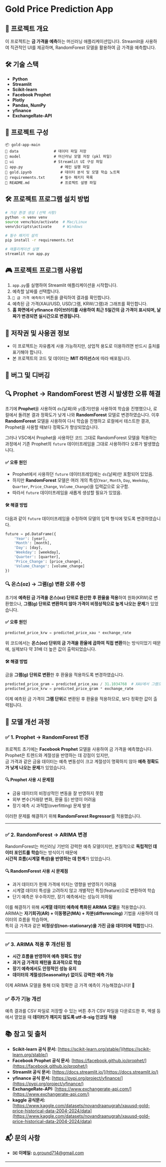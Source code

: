 # Gold Price Prediction App

## 📌 프로젝트 개요

이 프로젝트는 **금 가격을 예측**하는 머신러닝 애플리케이션입니다.
Streamlit을 사용하여 직관적인 UI를 제공하며,
RandomForest 모델을 활용하여 금 가격을 예측합니다.&#x20;

## 🛠 기술 스택

- **Python**
- **Streamlit**&#x20;
- **Scikit-learn**&#x20;
- **Facebook Prophet**&#x20;
- **Plotly**&#x20;
- **Pandas, NumPy** 
- **yfinance** 
- **ExchangeRate-API**&#x20;

## 📂 프로젝트 구성

```
📦 gold-app-main
📂 data                # 데이터 파일 저장
📂 model               # 머신러닝 모델 저장 (pkl 파일)
📂 ui                  # Streamlit UI 구성 파일
📝 app.py                 # 메인 실행 파일
📝 gold.ipynb             # 데이터 분석 및 모델 학습 노트북
📝 requirements.txt       # 필수 패키지 목록
📝 README.md              # 프로젝트 설명 파일
```

## 🛠 프로젝트 프로그램 설치 방법

```bash
# 가상 환경 생성 (선택 사항)
python -m venv venv
source venv/bin/activate  # Mac/Linux
venv\Scripts\activate     # Windows

# 필수 패키지 설치
pip install -r requirements.txt

# 애플리케이션 실행
streamlit run app.py
```

## 🎮 프로젝트 프로그램 사용법

1. `app.py`를 실행하여 Streamlit 애플리케이션을 시작합니다.
2. 예측할 날짜를 선택합니다.
3. `🔮 금 가격 예측하기` 버튼을 클릭하여 결과를 확인합니다.
4. 예측된 금 가격(XAU/USD, USD/그램, KRW/그램)과 그래프를 확인합니다.
5. **홈 화면에서 yfinance 라이브러리를 사용하여 최근 5일간의 금 가격이 표시되며, 날짜가 변경되면 실시간으로 변경됩니다.**

## 📜 저작권 및 사용권 정보

- 이 프로젝트는 자유롭게 사용 가능하지만, 상업적 용도로 이용하려면 반드시 출처를 표기해야 합니다.
- 본 프로젝트의 코드 및 데이터는 **MIT 라이선스**에 따라 배포됩니다.

## 🐞 버그 및 디버깅

## 🔍 Prophet → RandomForest 변경 시 발생한 오류 해결

초기에 **Prophet**을 사용하여 `ds`(날짜)와 `y`(종가)만을 사용하여 학습을 진행했으나, 로컬에서 돌려본 결과 정확도가 낮게 나와 **RandomForest** 모델로 변경하였습니다. 이후 **RandomForest** 모델을 사용하여 다시 학습을 진행하고 로컬에서 테스트한 결과, Prophet을 사용할 때보다 정확도가 향상되었습니다.

그러나 VSC에서 Prophet을 사용하던 코드 그대로 RandomForest 모델을 적용하는 과정에서 기존 Prophet의 `future` 데이터프레임을 그대로 사용하려다 오류가 발생했습니다.

#### ✅ 오류 원인

- Prophet에서 사용하던 `future` 데이터프레임에는 `ds`(날짜)만 포함되어 있었음.
- 하지만 **RandomForest** 모델은 여러 개의 특성(`Year`, `Month`, `Day`, `Weekday`, `Quarter`, `Price_Change`, `Volume_Change`)을 입력값으로 요구함.
- 따라서 `future` 데이터프레임을 새롭게 생성할 필요가 있었음.

#### 🛠 해결 방법

다음과 같이 `future` 데이터프레임을 수정하여 모델의 입력 형식에 맞도록 변경하였습니다.

```python
future = pd.DataFrame({
    'Year': [year],
    'Month': [month],
    'Day': [day],
    'Weekday': [weekday],
    'Quarter': [quarter],
    'Price_Change': [price_change],
    'Volume_Change': [volume_change]
})
```

### 🔍 온스(oz) → 그램(g) 변환 오류 수정

초기에 **예측된 금 가격을 온스(oz) 단위로 환산한 후 환율을 적용**하여 원화(KRW)로 변환했으나, **그램(g) 단위로 변환하지 않아 가격이 비정상적으로 높게 나오는 문제**가 있었습니다.

#### ✅ 오류 원인

```python
predicted_price_krw = predicted_price_xau * exchange_rate
```

위 코드에서는 **온스(oz) 단위의 금 가격을 환율에 곱하여 직접 변환**하는 방식이었기 때문에, 실제보다 약 31배 더 높은 값이 출력되었습니다.

#### 🛠 해결 방법

금을 **그램(g) 단위로 변환**한 후 환율을 적용하도록 변경하였습니다.

```python
predicted_price_gram = predicted_price_xau / 31.1034768  # XAU에서 그램으로 변환
predicted_price_krw = predicted_price_gram * exchange_rate
```

이제 예측된 금 가격이 **그램 단위**로 변환된 후 환율을 적용하므로, 보다 정확한 값이 출력됩니다.

## 🔄 모델 개선 과정

### ✅ 1. Prophet → RandomForest 변경  
프로젝트 초기에는 **Facebook Prophet** 모델을 사용하여 금 가격을 예측했습니다. Prophet은 트렌드와 계절성을 반영하는 데 강점이 있지만,  
금 가격과 같은 금융 데이터는 예측 변동성이 크고 계절성이 명확하지 않아 **예측 정확도가 낮게 나오는 문제**가 있었습니다.  

#### 🔍 Prophet 사용 시 문제점  
- 금융 데이터의 비정상적인 변동을 잘 반영하지 못함  
- 외부 변수(거래량 변화, 환율 등) 반영이 어려움  
- 장기 예측 시 과적합(overfitting) 문제 발생  

이러한 문제를 해결하기 위해 **RandomForest Regressor**를 적용했습니다.

---

### ✅ 2. RandomForest → ARIMA 변경  
RandomForest는 머신러닝 기반의 강력한 예측 모델이지만, 본질적으로 **독립적인 데이터 포인트를 학습**하는 방식이기 때문에  
**시간적 흐름(시계열 특성)을 반영하는 데 한계**가 있었습니다.  

#### 🔍 RandomForest 사용 시 문제점  
- 과거 데이터가 현재 가격에 미치는 영향을 반영하기 어려움  
- 시계열 데이터 특성을 고려하지 않고 개별적인 특징(feature)으로 변환하여 학습  
- 단기 예측은 우수하지만, 장기 예측에서는 성능이 저하됨  

이를 해결하기 위해 **시계열 데이터 예측에 특화된 ARIMA 모델**을 적용했습니다.  
ARIMA는 **자기회귀(AR) + 이동평균(MA) + 차분(differencing)** 기법을 사용하여 데이터의 흐름을 학습하며,  
특히 금 가격과 같은 **비정상성(non-stationary)을 가진 금융 데이터에 적합**합니다.

---

### ✅ 3. ARIMA 적용 후 개선된 점  
- **시간 흐름을 반영하여 예측 정확도 향상**  
- **과거 금 가격의 패턴을 효과적으로 학습**  
- **장기 예측에서도 안정적인 성능 유지**  
- **데이터의 계절성(Seasonality) 없이도 강력한 예측 가능**  

이제 ARIMA 모델을 통해 더욱 정확한 금 가격 예측이 가능해졌습니다! 🚀

### ✅ 추가 기능 개선 ###
예측 결과를 CSV 파일로 저장할 수 있는 버튼 추가
CSV 파일을 다운로드한 후, 엑셀 등에서 열었을 때 **데이터가 깨지지 않도록 utf-8-sig 인코딩 적용**

## 📚 참고 및 출처

- **Scikit-learn 공식 문서:** [https://scikit-learn.org/stable/](https://scikit-learn.org/stable/)
- **Facebook Prophet 공식 문서:** [https://facebook.github.io/prophet/](https://facebook.github.io/prophet/)
- **Streamlit 공식 문서:** [https://docs.streamlit.io/](https://docs.streamlit.io/)
- **yfinance 공식 문서:** [https://pypi.org/project/yfinance/](https://pypi.org/project/yfinance/)
- **ExchangeRate-API:** [https://www.exchangerate-api.com/](https://www.exchangerate-api.com/)
- **kaggle 공식문서:** [https://www.kaggle.com/datasets/novandraanugrah/xauusd-gold-price-historical-data-2004-2024/data](https://www.kaggle.com/datasets/novandraanugrah/xauusd-gold-price-historical-data-2004-2024/data)

## 📬 문의 사항

- **✉️ 이메일:** [p.ground714@gmail.com](mailto:p.ground714@gmail.com)
---

